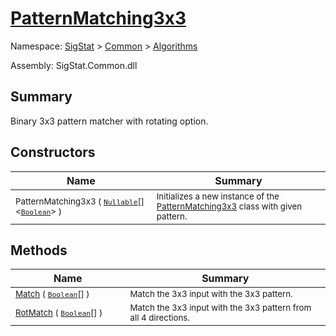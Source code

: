 # [PatternMatching3x3](./PatternMatching3x3.md)

Namespace: [SigStat]() > [Common](./../README.md) > [Algorithms](./README.md)

Assembly: SigStat.Common.dll

## Summary
Binary 3x3 pattern matcher with rotating option.

## Constructors

| Name | Summary | 
| --- | --- | 
| <sub>PatternMatching3x3 ( [`Nullable`](https://docs.microsoft.com/en-us/dotnet/api/System.Nullable-1)[]\<[`Boolean`](https://docs.microsoft.com/en-us/dotnet/api/System.Boolean)> )</sub><p style="margin-block-start: 0em; margin-block-end: 0em; margin-bottom: 0px; height:0px;">&nbsp;&nbsp;&nbsp;&nbsp;&nbsp;&nbsp;&nbsp;&nbsp;&nbsp;&nbsp;&nbsp;&nbsp;&nbsp;&nbsp;&nbsp;&nbsp;&nbsp;&nbsp;&nbsp;&nbsp;&nbsp;&nbsp;&nbsp;&nbsp;&nbsp;&nbsp;&nbsp;&nbsp;&nbsp;&nbsp;&nbsp;&nbsp;&nbsp;&nbsp;&nbsp;&nbsp;&nbsp;&nbsp;&nbsp;</p>| <sub>Initializes a new instance of the [PatternMatching3x3](https://github.com/hargitomi97/sigstat/blob/master/docs/md/SigStat/Common/Algorithms/PatternMatching3x3.md) class with given pattern.</sub>| <br>


## Methods

| Name | Summary | 
| --- | --- | 
| <sub>[Match](./Methods/PatternMatching3x3-100664219.md) ( [`Boolean`](https://docs.microsoft.com/en-us/dotnet/api/System.Boolean)[] )</sub><p style="margin-block-start: 0em; margin-block-end: 0em; margin-bottom: 0px; height:0px;">&nbsp;&nbsp;&nbsp;&nbsp;&nbsp;&nbsp;&nbsp;&nbsp;&nbsp;&nbsp;&nbsp;&nbsp;&nbsp;&nbsp;&nbsp;&nbsp;&nbsp;&nbsp;&nbsp;&nbsp;&nbsp;&nbsp;&nbsp;&nbsp;&nbsp;&nbsp;&nbsp;&nbsp;&nbsp;&nbsp;&nbsp;&nbsp;&nbsp;&nbsp;&nbsp;&nbsp;&nbsp;&nbsp;&nbsp;</p>| <sub>Match the 3x3 input with the 3x3 pattern.</sub>| <br>
| <sub>[RotMatch](./Methods/PatternMatching3x3-100664220.md) ( [`Boolean`](https://docs.microsoft.com/en-us/dotnet/api/System.Boolean)[] )</sub><p style="margin-block-start: 0em; margin-block-end: 0em; margin-bottom: 0px; height:0px;">&nbsp;&nbsp;&nbsp;&nbsp;&nbsp;&nbsp;&nbsp;&nbsp;&nbsp;&nbsp;&nbsp;&nbsp;&nbsp;&nbsp;&nbsp;&nbsp;&nbsp;&nbsp;&nbsp;&nbsp;&nbsp;&nbsp;&nbsp;&nbsp;&nbsp;&nbsp;&nbsp;&nbsp;&nbsp;&nbsp;&nbsp;&nbsp;&nbsp;&nbsp;&nbsp;&nbsp;&nbsp;&nbsp;&nbsp;</p>| <sub>Match the 3x3 input with the 3x3 pattern from all 4 directions.</sub>| <br>



